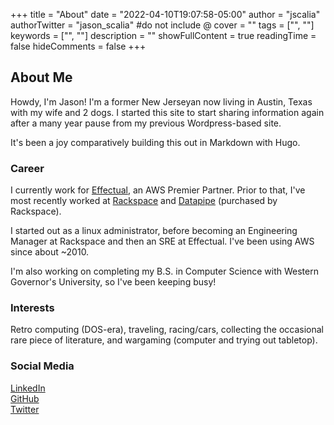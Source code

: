 +++
title = "About"
date = "2022-04-10T19:07:58-05:00"
author = "jscalia"
authorTwitter = "jason_scalia" #do not include @
cover = ""
tags = ["", ""]
keywords = ["", ""]
description = ""
showFullContent = true
readingTime = false
hideComments = false
+++

## About Me

Howdy, I'm Jason! I'm a former New Jerseyan now living in Austin, Texas with my wife and 2 dogs. I started this site to start sharing information again after a many year pause from my previous Wordpress-based site.

It's been a joy comparatively building this out in Markdown with Hugo.

### Career

I currently work for [Effectual](https://www.effectual.com/), an AWS Premier Partner. Prior to that, I've most recently worked at [Rackspace](https://www.rackspace.com) and [Datapipe](https://en.wikipedia.org/wiki/Datapipe) (purchased by Rackspace).

I started out as a linux administrator, before becoming an Engineering Manager at Rackspace and then an SRE at Effectual. I've been using AWS since about ~2010.

I'm also working on completing my B.S. in Computer Science with Western Governor's University, so I've been keeping busy!

### Interests

Retro computing (DOS-era), traveling, racing/cars, collecting the occasional rare piece of literature, and wargaming (computer and trying out tabletop).

### Social Media

[LinkedIn](https://www.linkedin.com/in/jasonscalia/)  
[GitHub](https://github.com/jasonscalia)  
[Twitter](https://twitter.com/jason_scalia)  
